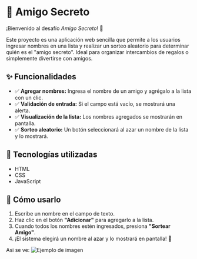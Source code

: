 # 🎁 Amigo Secreto  

¡Bienvenido al desafío *Amigo Secreto*! 🎉  

Este proyecto es una aplicación web sencilla que permite a los usuarios ingresar nombres en una lista y realizar un sorteo aleatorio para determinar quién es el "amigo secreto". Ideal para organizar intercambios de regalos o simplemente divertirse con amigos.  

## ✨ Funcionalidades  

- ✅ **Agregar nombres:** Ingresa el nombre de un amigo y agrégalo a la lista con un clic.  
- ✅ **Validación de entrada:** Si el campo está vacío, se mostrará una alerta.  
- ✅ **Visualización de la lista:** Los nombres agregados se mostrarán en pantalla.  
- ✅ **Sorteo aleatorio:** Un botón seleccionará al azar un nombre de la lista y lo mostrará.  

## 🚀 Tecnologías utilizadas  

- HTML  
- CSS  
- JavaScript  

## 🎯 Cómo usarlo  

1. Escribe un nombre en el campo de texto.  
2. Haz clic en el botón **"Adicionar"** para agregarlo a la lista.  
3. Cuando todos los nombres estén ingresados, presiona **"Sortear Amigo"**.  
4. ¡El sistema elegirá un nombre al azar y lo mostrará en pantalla! 🎊  

Asi se ve:
![Ejemplo de imagen](https://capibaragames.github.io/Challenge-Amigo-Secreto/)



